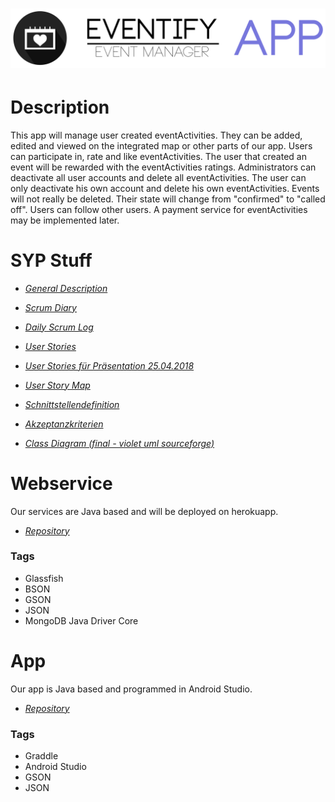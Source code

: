 # ![Picture](https://raw.githubusercontent.com/Chris6077/Eventify/master/misc/res/banner.png)

# Description

This app will manage user created eventActivities. They can be added, edited and viewed on the integrated map or other parts of our app. Users can participate in, rate and like eventActivities. The user that created an event will be rewarded with the eventActivities ratings. Administrators can deactivate all user accounts and delete all eventActivities. The user can only deactivate his own account and delete his own eventActivities. Events will not really be deleted. Their state will change from "confirmed" to "called off". Users can follow other users. A payment service for eventActivities may be implemented later.

# SYP Stuff

* *[General Description](https://htlvillachat-my.sharepoint.com/:w:/g/personal/winklerc_edu_htl-villach_at/EbAvtVUywLBAstYna4mbRVABu-LJ61s3_ly-v8ELw9-Jmg?e=cTvQP9)*

* *[Scrum Diary](https://htlvillachat-my.sharepoint.com/:x:/g/personal/winklerc_edu_htl-villach_at/EcPqzjz8_aVMnSdCNvz_rXUBaGldYmZRuDGrJQCu9_faUg?e=L8xzrw)*

* *[Daily Scrum Log](https://htlvillachat-my.sharepoint.com/:x:/g/personal/winklerc_edu_htl-villach_at/EXtbpCOansBAoR7AqLHziX0BhJlfjjP077jxgPgL7cal_A?e=qxp9wd)*

* *[User Stories](https://htlvillachat-my.sharepoint.com/:w:/g/personal/winklerc_edu_htl-villach_at/EUmzPwoXzbZFs3ojCz2KYNUBqhjcG0TBia4W-uYe5KzEYw?e=QhVqnu)*

* *[User Stories für Präsentation 25.04.2018](https://htlvillachat-my.sharepoint.com/:w:/g/personal/winklerc_edu_htl-villach_at/Ee5Pqw32aUFOp-oT1TXsE10By10ltGCQQ-CL-mSW0g7Yig?e=IdRDb5)*

* *[User Story Map](https://github.com/Chris6077/Eventify/blob/master/misc/syp/SM.pdf)*

<!-- (https://www.lucidchart.com/documents/view/c08b1d8b-54e0-43a7-8066-4af53858b357/0# Edit) -->

* *[Schnittstellendefinition](https://htlvillachat-my.sharepoint.com/:w:/g/personal/winklerc_edu_htl-villach_at/Ecna0Q--hulLnKaud-q1ATgBdUgAsIqeprQZuKkLSFXxVQ?e=NY39gD)*

* *[Akzeptanzkriterien](https://htlvillachat-my.sharepoint.com/:w:/g/personal/winklerc_edu_htl-villach_at/EWKYWMxxgSVFk8PcSJsaWOABvfcUlnKE-nCgzaNNNYeKKw?e=fTZHrs)*

* *[Class Diagram (final - violet uml sourceforge)](./misc/syp/Eventify.class.violet.html)*

# Webservice

Our services are Java based and will be deployed on herokuapp.

* *[Repository](https://github.com/Val9000/EventifyAPI)*

### Tags
* Glassfish
* BSON
* GSON
* JSON
* MongoDB Java Driver Core

# App

Our app is Java based and programmed in Android Studio.

* *[Repository](https://github.com/Chris6077/Eventify)*

### Tags
* Graddle
* Android Studio
* GSON
* JSON
